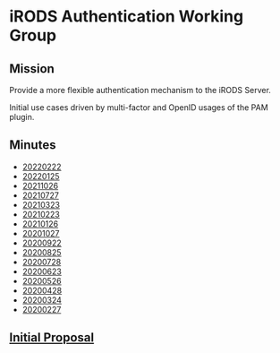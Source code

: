 # iRODS Authentication Working Group

## Mission

Provide a more flexible authentication mechanism to the iRODS Server.

Initial use cases driven by multi-factor and OpenID usages of the PAM plugin.

## Minutes

 - [20220222](20220222-minutes.md)
 - [20220125](20220125-minutes.md)
 - [20211026](20211026-minutes.md)
 - [20210727](20210727-minutes.md)
 - [20210323](20210323-minutes.md)
 - [20210223](20210223-minutes.md)
 - [20210126](20210126-minutes.md)
 - [20201027](20201027-minutes.md)
 - [20200922](20200922-minutes.md)
 - [20200825](20200825-minutes.md)
 - [20200728](20200728-minutes.md)
 - [20200623](20200623-minutes.md)
 - [20200526](20200526-minutes.md)
 - [20200428](20200428-minutes.md)
 - [20200324](20200324-minutes.md)
 - [20200227](20200227-minutes.md)

## [Initial Proposal](20200224-surf-flexible_pam_support.pdf)
